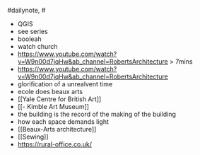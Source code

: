 #dailynote, #
- QGIS
- see series
- booleah
- watch church
- https://www.youtube.com/watch?v=W9n00d7jqHw&ab_channel=RobertsArchitecture > 7mins
- https://www.youtube.com/watch?v=W9n00d7jqHw&ab_channel=RobertsArchitecture
- glorification of a unrealvent time
- ecole does beaux arts
- [[Yale Centre for British Art]]
- [[- Kimble Art Museum]]
- the building is the record of the making of the building
- how each space demands light
- [[Beaux-Arts architecture]]
- [[Sewing]]
- https://rural-office.co.uk/